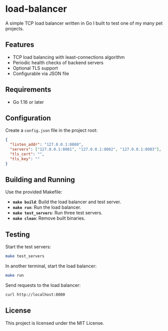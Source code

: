 # load-balancer

A simple TCP load balancer written in Go I built to test one of my many pet projects.

## Features

- TCP load balancing with least-connections algorithm
- Periodic health checks of backend servers
- Optional TLS support
- Configurable via JSON file

## Requirements

- Go 1.16 or later

## Configuration

Create a `config.json` file in the project root:

```json
{
  "listen_addr": "127.0.0.1:8080",
  "servers": ["127.0.0.1:8081", "127.0.0.1:8082", "127.0.0.1:8083"],
  "tls_cert": "",
  "tls_key": ""
}
```

## Building and Running

Use the provided Makefile:

- **`make build`**: Build the load balancer and test server.
- **`make run`**: Run the load balancer.
- **`make test_servers`**: Run three test servers.
- **`make clean`**: Remove built binaries.

## Testing

Start the test servers:

```bash
make test_servers
```

In another terminal, start the load balancer:

```bash
make run
```

Send requests to the load balancer:

```bash
curl http://localhost:8080
```

## License

This project is licensed under the MIT License.
